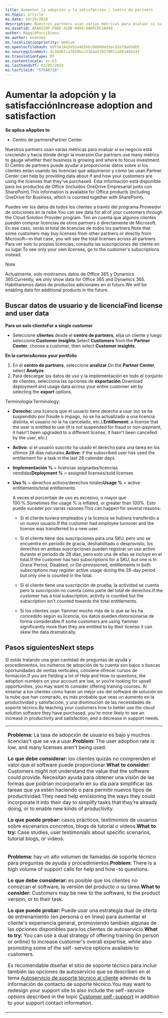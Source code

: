 ```yaml
---
title: Aumentar la adopción y la satisfacción | Centro de partners
ms.topic: article
ms.date: 10/29/2018
description: Nuestros partners usan varias métricas para evaluar si su negocio está creciendo y hacia dónde dirigir la inversión. El Centro de partners puede ayudar a proporcionar datos sobre si los clientes están usando las licencias que adquirieron y cómo las usan.
ms.assetid: AFA6539F-F8DE-410B-9409-886FCDC2A940
author: MaggiePucciEvans
ms.author: evansma
ms.localizationpriority: medium
ms.openlocfilehash: bdf3e14a5d55a465bbc60809ed3ecd1e79ab5db5
ms.sourcegitcommit: 4c34d6fcaf020bcc53eaa5f0379011a56149a14f
ms.translationtype: MT
ms.contentlocale: es-ES
ms.lasthandoff: 03/05/2019
ms.locfileid: "57586728"
---
```

# <a name="increase-adoption-and-satisfaction"></a><span data-ttu-id="c43dd-104">Aumentar la adopción y la satisfacción</span><span class="sxs-lookup"><span data-stu-id="c43dd-104">Increase adoption and satisfaction</span></span>

<span data-ttu-id="c43dd-105">**Se aplica a**</span><span class="sxs-lookup"><span data-stu-id="c43dd-105">**Applies to**</span></span>

-  <span data-ttu-id="c43dd-106">Centro de partners</span><span class="sxs-lookup"><span data-stu-id="c43dd-106">Partner Center</span></span>

<span data-ttu-id="c43dd-107">Nuestros partners usan varias métricas para evaluar si su negocio está creciendo y hacia dónde dirigir la inversión.</span><span class="sxs-lookup"><span data-stu-id="c43dd-107">Our partners use many metrics to gauge whether their business is growing and where to focus investment.</span></span> <span data-ttu-id="c43dd-108">El Centro de partners puede ayudar a proporcionar datos sobre si los clientes están usando las licencias que adquirieron y cómo las usan.</span><span class="sxs-lookup"><span data-stu-id="c43dd-108">Partner Center can help by providing data about if and how your customers are using the licenses that they've purchased.</span></span> <span data-ttu-id="c43dd-109">Esta información está disponible para los productos de Office (incluidos OneDrive Empresarial junto con SharePoint).</span><span class="sxs-lookup"><span data-stu-id="c43dd-109">This information is available for Office products (including OneDrive for Business, which is counted together with SharePoint).</span></span>

<span data-ttu-id="c43dd-110">Puedes ver los datos de todos los clientes a través del programa Proveedor de soluciones en la nube.</span><span class="sxs-lookup"><span data-stu-id="c43dd-110">You can see data for all of your customers through the Cloud Solution Provider program.</span></span> <span data-ttu-id="c43dd-111">Ten en cuenta que algunos clientes pueden comprar licencias de otros partners o directamente de Microsoft. En ese caso, verás el total de licencias de todos los partners.</span><span class="sxs-lookup"><span data-stu-id="c43dd-111">Note that some customers may buy licenses from other partners or directly from Microsoft—in that case, you will see the total licenses across all partners.</span></span> <span data-ttu-id="c43dd-112">Para ver solo tu propias licencias, consulta las suscripciones del cliente en su lugar.</span><span class="sxs-lookup"><span data-stu-id="c43dd-112">To see only your own licenses, go to the customer's subscriptions instead.</span></span>

> [!NOTE]  
>  <span data-ttu-id="c43dd-113">Actualmente, solo mostramos datos de Office 365 y Dynamics 365.</span><span class="sxs-lookup"><span data-stu-id="c43dd-113">Currently, we only show data for Office 365 and Dynamics 365.</span></span> <span data-ttu-id="c43dd-114">Habilitaremos datos de productos adicionales en el futuro.</span><span class="sxs-lookup"><span data-stu-id="c43dd-114">We will be enabling data for additional products in the future.</span></span>

## <a name="find-license-and-user-data"></a><span data-ttu-id="c43dd-115">Buscar datos de usuario y de licencia</span><span class="sxs-lookup"><span data-stu-id="c43dd-115">Find license and user data</span></span>


<span data-ttu-id="c43dd-116">**Para un solo cliente**</span><span class="sxs-lookup"><span data-stu-id="c43dd-116">**For a single customer**</span></span>

-   <span data-ttu-id="c43dd-117">Seleccione **clientes** desde el **centro de partners**, elija un cliente y luego seleccione **Customer insights**.</span><span class="sxs-lookup"><span data-stu-id="c43dd-117">Select **Customers** from the **Partner Center**, choose a customer, then select **Customer insights**.</span></span>

<span data-ttu-id="c43dd-118">**En la cartera**</span><span class="sxs-lookup"><span data-stu-id="c43dd-118">**Across your portfolio**</span></span>

1.  <span data-ttu-id="c43dd-119">En el **centro de partners**, seleccione **analizar**.</span><span class="sxs-lookup"><span data-stu-id="c43dd-119">On the **Partner Center**, select **Analyze**.</span></span>
2.  <span data-ttu-id="c43dd-120">Para descargar los datos de uso y la implementación en todo el conjunto de clientes, selecciona las opciones de **exportación**.</span><span class="sxs-lookup"><span data-stu-id="c43dd-120">Download deployment and usage data across your entire customer set by selecting the **export** options.</span></span>

<span data-ttu-id="c43dd-121">Terminología:</span><span class="sxs-lookup"><span data-stu-id="c43dd-121">Terminology:</span></span>

-   <span data-ttu-id="c43dd-122">**Derecho:** una licencia que el usuario tiene derecho a usar (no se ha suspendido por fraude o impago, no se ha actualizado a una licencia distinta, el usuario no la ha cancelado, etc.).</span><span class="sxs-lookup"><span data-stu-id="c43dd-122">**Entitlement:** a license that the user is entitled to use (it is not suspended for fraud or non-payment, it hasn't been upgraded to a different license, it hasn't been cancelled by the user, etc.)</span></span>

-   <span data-ttu-id="c43dd-123">**Activo:** si el usuario suscrito ha usado el derecho para una tarea en los últimos 28 días naturales.</span><span class="sxs-lookup"><span data-stu-id="c43dd-123">**Active:** if the subscribed user has used the entitlement for a task in the last 28 calendar days.</span></span>

-   <span data-ttu-id="c43dd-124">**Implementación %** = licencias asignadas/licencias vendidas</span><span class="sxs-lookup"><span data-stu-id="c43dd-124">**Deployment %** = assigned licenses/sold licenses</span></span>

-   <span data-ttu-id="c43dd-125">**Uso %** = derechos activos/derechos totales</span><span class="sxs-lookup"><span data-stu-id="c43dd-125">**Usage %** = active entitlements/total entitlements</span></span>

    <span data-ttu-id="c43dd-126">A veces el porcentaje de uso es excesivo, o mayor que 100 %.</span><span class="sxs-lookup"><span data-stu-id="c43dd-126">Sometimes the usage % is inflated, or greater than 100%.</span></span> <span data-ttu-id="c43dd-127">Esto puede suceder por varias razones:</span><span class="sxs-lookup"><span data-stu-id="c43dd-127">This can happen for several reasons:</span></span>

    -   <span data-ttu-id="c43dd-128">Si el cliente tuviera empleados y la licencia se hubiera transferido a un nuevo usuario.</span><span class="sxs-lookup"><span data-stu-id="c43dd-128">If the customer had employee turnover and the license was transferred to a new user.</span></span>

    -   <span data-ttu-id="c43dd-129">Si el cliente tiene dos suscripciones para una SKU, pero uno se encuentra en período de gracia, deshabilitado o desprovisto, los derechos en ambas suscripciones pueden registrar un uso activo durante el período de 28 días, pero solo una de ellas se incluye en el total.</span><span class="sxs-lookup"><span data-stu-id="c43dd-129">If the customer has two subscriptions for a SKU, but one is In Grace Period, Disabled, or De-provisioned, entitlements in both subscriptions may register active usage during the 28-day period but only one is counted in the total.</span></span>

    -   <span data-ttu-id="c43dd-130">Si el cliente tiene una suscripción de prueba, la actividad se cuenta pero la suscripción no cuenta como parte del total de derechos.</span><span class="sxs-lookup"><span data-stu-id="c43dd-130">If the customer has a trial subscription, activity is counted but the subscription isn't counted towards the total entitlements.</span></span>

    -   <span data-ttu-id="c43dd-131">Si los clientes usan Yammer mucho más de lo que se les ha concedido según su licencia, los datos pueden distorsionarse de forma considerable.</span><span class="sxs-lookup"><span data-stu-id="c43dd-131">If some customers are using Yammer significantly more than they are entitled to by their license it can skew the data dramatically.</span></span>

## <a name="next-steps"></a><span data-ttu-id="c43dd-132">Pasos siguientes</span><span class="sxs-lookup"><span data-stu-id="c43dd-132">Next steps</span></span>


<span data-ttu-id="c43dd-133">Si estás tratando una gran cantidad de preguntas de ayuda y procedimientos, los números de adopción de tu cuenta son bajos o buscas oportunidades de ventas verticales, conviene ofrecer cursos de formación.</span><span class="sxs-lookup"><span data-stu-id="c43dd-133">If you are fielding a lot of Help and How-to questions, the adoption numbers on your account are low, or you’re looking for upsell opportunities, you may want to consider offering training courses.</span></span> <span data-ttu-id="c43dd-134">Al enseñar a tus clientes cómo hacer un mejor uso del software de solución en la nube que han comprado, es más probable que veas un aumento en la productividad y satisfacción, y una disminución de las necesidades de soporte técnico.</span><span class="sxs-lookup"><span data-stu-id="c43dd-134">By teaching your customers how to better use the cloud solution software they have purchased, you’re more likely to see an increase in productivity and satisfaction, and a decrease in support needs.</span></span>

<table>
<colgroup>
<col width="100%" />
</colgroup>
<tbody>
<tr class="odd">
<td><p><span data-ttu-id="c43dd-135"><strong>Problema:</strong> La tasa de adopción de usuario es bajo y muchos licencias&#39;t que se va a usar.</span><span class="sxs-lookup"><span data-stu-id="c43dd-135"><strong>Problem:</strong> The user adoption rate is low, and many licenses aren&#39;t being used.</span></span></p>
<p><span data-ttu-id="c43dd-136"><strong>Lo que debe considerar:</strong> los clientes quizás no comprenden el valor que el software puede proporcionar.</span><span class="sxs-lookup"><span data-stu-id="c43dd-136"><strong>What to consider:</strong> Customers might not understand the value that the software could provide.</span></span> <span data-ttu-id="c43dd-137">Necesitan ayuda para obtener una visión de las formas que podrían incorporarlo en su día para simplificar las tareas que ya estén haciendo o para permitir nuevos tipos de productividad.</span><span class="sxs-lookup"><span data-stu-id="c43dd-137">They need help envisioning the ways they could incorporate it into their day to simplify tasks that they’re already doing, or to enable new kinds of productivity.</span></span></p>
<p><span data-ttu-id="c43dd-138"><strong>Lo que puede probar:</strong> casos prácticos, testimonios de usuarios sobre escenarios concretos, blogs de tutorial o vídeos.</span><span class="sxs-lookup"><span data-stu-id="c43dd-138"><strong>What to try:</strong> Case studies, user testimonials about specific scenarios, tutorial blogs, or videos.</span></span></p></td>
</tr>
<tr class="even">
<td><p><span data-ttu-id="c43dd-139"><strong>Problema:</strong> hay un alto volumen de llamadas de soporte técnico para preguntas de ayuda y procedimientos.</span><span class="sxs-lookup"><span data-stu-id="c43dd-139"><strong>Problem:</strong> There is a high volume of support calls for help and how-to questions.</span></span></p>
<p><span data-ttu-id="c43dd-140"><strong>Lo que debe considerar:</strong> es posible que los clientes no conozcan el software, la versión del producto o su tarea.</span><span class="sxs-lookup"><span data-stu-id="c43dd-140"><strong>What to consider:</strong> Customers may be new to the software, to the product version, or to their task.</span></span></p>
<p><span data-ttu-id="c43dd-141"><strong>Lo que puede probar:</strong> Puede usar una estrategia dual de oferta de entrenamiento (en persona o en línea) para aumentar el cliente&#39;s experiencia general, promoviendo también algunas de las opciones disponibles para los clientes de autoservicio.</span><span class="sxs-lookup"><span data-stu-id="c43dd-141"><strong>What to try:</strong> You can use a dual strategy of offering training (in person or online) to increase customer&#39;s overall expertise, while also promoting some of the self-service options available to customers.</span></span></p>
<p><span data-ttu-id="c43dd-142">Es recomendable diseñar el sitio de soporte técnico para incluir también las opciones de autoservicio que se describen en el tema <a href="customer-self-support.md" data-raw-source="[Customer self-support](customer-self-support.md)">Autoservicio de soporte técnico al cliente</a> además de la información de contacto de soporte técnico.</span><span class="sxs-lookup"><span data-stu-id="c43dd-142">You may want to redesign your support site to also include the self-service options described in the topic <a href="customer-self-support.md" data-raw-source="[Customer self-support](customer-self-support.md)">Customer self-support</a> in addition to your support contact information.</span></span></p></td>
</tr>
</tbody>
</table>

 

 

 



